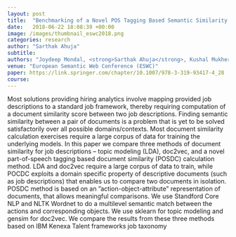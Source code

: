 ```yaml
---
layout: post
title:  "Benchmarking of a Novel POS Tagging Based Semantic Similarity Approach for Job Description Similarity Computation"
date:   2018-06-22 18:08:39 +00:00
image: /images/thumbnail_eswc2018.png
categories: research
author: "Sarthak Ahuja"
subtitle: 
authors: "Joydeep Mondal, <strong>Sarthak Ahuja</strong>, Kushal Mukherjee, Sudhanshu S. Singh, Gyana Parija"
venue: "European Semantic Web Conference (ESWC)"
paper: https://link.springer.com/chapter/10.1007/978-3-319-93417-4_28
course: 
---
```

Most solutions providing hiring analytics involve mapping provided job descriptions to a standard job framework, thereby requiring computation of a document similarity score between two job descriptions. Finding semantic similarity between a pair of documents is a problem that is yet to be solved satisfactorily over all possible domains/contexts. Most document similarity calculation exercises require a large corpus of data for training the underlying models. In this paper we compare three methods of document similarity for job descriptions – topic modeling (LDA), doc2vec, and a novel part-of-speech tagging based document similarity (POSDC) calculation method. LDA and doc2vec require a large corpus of data to train, while POCDC exploits a domain specific property of descriptive documents (such as job descriptions) that enables us to compare two documents in isolation. POSDC method is based on an ”action-object-attribute” representation of documents, that allows meaningful comparisons. We use Standford Core NLP and NLTK Wordnet to do a multilevel semantic match between the actions and corresponding objects. We use sklearn for topic modeling and gensim for doc2vec. We compare the results from these three methods based on IBM Kenexa Talent frameworks job taxonomy
